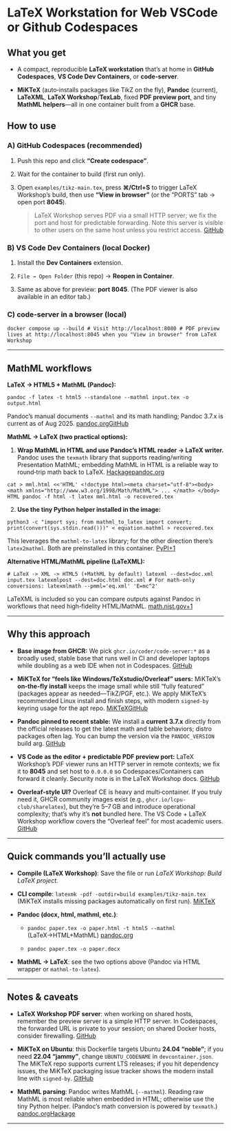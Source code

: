 # LaTeX Workstation for Web VSCode or Github Codespaces

## What you get

- A compact, reproducible **LaTeX workstation** that’s at home in **GitHub Codespaces**, **VS Code Dev Containers**, or **code‑server**.

- **MiKTeX** (auto‑installs packages like TikZ on the fly), **Pandoc** (current), **LaTeXML**, **LaTeX Workshop**/**TexLab**, fixed **PDF preview port**, and tiny **MathML helpers**—all in one container built from a **GHCR** base.



## How to use

### A) GitHub Codespaces (recommended)

1. Push this repo and click **“Create codespace”**.

2. Wait for the container to build (first run only).

3. Open `examples/tikz-main.tex`, press **⌘/Ctrl+S** to trigger LaTeX Workshop’s build, then use **“View in browser”** (or the “PORTS” tab → open port **8045**).
   
   > LaTeX Workshop serves PDF via a small HTTP server; we fix the port and host for predictable forwarding. Note this server is visible to other users on the same host unless you restrict access. [GitHub](https://github.com/James-Yu/LaTeX-Workshop/wiki/Remote?utm_source=chatgpt.com)

### B) VS Code Dev Containers (local Docker)

1. Install the **Dev Containers** extension.

2. `File → Open Folder` (this repo) → **Reopen in Container**.

3. Same as above for preview: **port 8045**. (The PDF viewer is also available in an editor tab.)

### C) code‑server in a browser (local)

`docker compose up --build # Visit http://localhost:8080 # PDF preview lives at http://localhost:8045 when you "View in browser" from LaTeX Workshop`

---

## MathML workflows

**LaTeX → HTML5 + MathML (Pandoc):**

`pandoc -f latex -t html5 --standalone --mathml input.tex -o output.html`

Pandoc’s manual documents `--mathml` and its math handling; Pandoc 3.7.x is current as of Aug 2025. [pandoc.org](https://pandoc.org/demo/example33/8.13-math.html?utm_source=chatgpt.com)[GitHub](https://github.com/jgm/pandoc/releases)

**MathML → LaTeX (two practical options):**

1. **Wrap MathML in HTML and use Pandoc’s HTML reader → LaTeX writer.** Pandoc uses the `texmath` library that supports reading/writing Presentation MathML; embedding MathML in HTML is a reliable way to round‑trip math back to LaTeX. [Hackage](https://hackage.haskell.org/package/texmath?utm_source=chatgpt.com)[pandoc.org](https://pandoc.org/?utm_source=chatgpt.com)

`cat > mml.html <<'HTML' <!doctype html><meta charset="utf-8"><body> <math xmlns="http://www.w3.org/1998/Math/MathML"> ... </math> </body> HTML pandoc -f html -t latex mml.html -o recovered.tex`

2. **Use the tiny Python helper installed in the image:**

`python3 -c "import sys; from mathml_to_latex import convert; print(convert(sys.stdin.read()))" < equation.mathml > recovered.tex`

This leverages the `mathml-to-latex` library; for the other direction there’s `latex2mathml`. Both are preinstalled in this container. [PyPI+1](https://pypi.org/project/mathml-to-latex/?utm_source=chatgpt.com)

**Alternative HTML/MathML pipeline (LaTeXML):**

`# LaTeX -> XML -> HTML5 (+MathML by default) latexml --dest=doc.xml input.tex latexmlpost --dest=doc.html doc.xml # For math-only conversions: latexmlmath --pmml='eq.xml' 'E=mc^2'`

LaTeXML is included so you can compare outputs against Pandoc in workflows that need high‑fidelity HTML/MathML. [math.nist.gov+1](https://math.nist.gov/~BMiller/LaTeXML/ussage.html?utm_source=chatgpt.com)

---

## Why this approach

- **Base image from GHCR:** We pick `ghcr.io/coder/code-server:*` as a broadly used, stable base that runs well in CI and developer laptops while doubling as a web IDE when not in Codespaces. [GitHub](https://github.com/coder/code-server/pkgs/container/code-server/?utm_source=chatgpt.com)

- **MiKTeX for “feels like Windows/TeXstudio/Overleaf” users:** MiKTeX’s **on‑the‑fly install** keeps the image small while still “fully featured” (packages appear as needed—TikZ/PGF, etc.). We apply MiKTeX’s recommended Linux install and finish steps, with modern `signed-by` keyring usage for the apt repo. [MiKTeX](https://miktex.org/howto/install-miktex-unx?utm_source=chatgpt.com)[GitHub](https://github.com/MiKTeX/miktex-packaging/issues/483)

- **Pandoc pinned to recent stable:** We install a **current 3.7.x** directly from the official releases to get the latest math and table behaviors; distro packages often lag. You can bump the version via the `PANDOC_VERSION` build arg. [GitHub](https://github.com/jgm/pandoc/releases)

- **VS Code as the editor + predictable PDF preview port:** LaTeX Workshop’s PDF viewer runs an HTTP server in remote contexts; we fix it to **8045** and set host to `0.0.0.0` so Codespaces/Containers can forward it cleanly. Security note is in the LaTeX Workshop docs. [GitHub](https://github.com/James-Yu/LaTeX-Workshop/wiki/Remote?utm_source=chatgpt.com)

- **Overleaf‑style UI?** Overleaf CE is heavy and multi‑container. If you truly need it, GHCR community images exist (e.g., `ghcr.io/lcpu-club/sharelatex`), but they’re 5–7 GB and introduce operational complexity; that’s why it’s **not** bundled here. The VS Code + LaTeX Workshop workflow covers the “Overleaf feel” for most academic users. [GitHub](https://github.com/lcpu-club/overleaf/pkgs/container/sharelatex?utm_source=chatgpt.com)

---

## Quick commands you’ll actually use

- **Compile (LaTeX Workshop)**: Save the file or run *LaTeX Workshop: Build LaTeX project*.

- **CLI compile**: `latexmk -pdf -outdir=build examples/tikz-main.tex` (MiKTeX installs missing packages automatically on first run). [MiKTeX](https://miktex.org/howto/install-miktex-unx?utm_source=chatgpt.com)

- **Pandoc (docx, html, mathml, etc.)**:
  
  - `pandoc paper.tex -o paper.html -t html5 --mathml` (LaTeX→HTML+MathML) [pandoc.org](https://pandoc.org/demo/example33/8.13-math.html?utm_source=chatgpt.com)
  
  - `pandoc paper.tex -o paper.docx`

- **MathML → LaTeX**: see the two options above (Pandoc via HTML wrapper or `mathml-to-latex`).

---

## Notes & caveats

- **LaTeX Workshop PDF server**: when working on shared hosts, remember the preview server is a simple HTTP server. In Codespaces, the forwarded URL is private to your session; on shared Docker hosts, consider firewalling. [GitHub](https://github.com/James-Yu/LaTeX-Workshop/wiki/Remote?utm_source=chatgpt.com)

- **MiKTeX on Ubuntu**: this Dockerfile targets Ubuntu **24.04 “noble”**; if you need **22.04 “jammy”**, change `UBUNTU_CODENAME` in `devcontainer.json`. The MiKTeX repo supports current LTS releases; if you hit dependency issues, the MiKTeX packaging issue tracker shows the modern install line with `signed-by`. [GitHub](https://github.com/MiKTeX/miktex-packaging/issues/483)

- **MathML parsing**: Pandoc writes MathML (`--mathml`). Reading raw MathML is most reliable when embedded in HTML; otherwise use the tiny Python helper. (Pandoc’s math conversion is powered by `texmath`.) [pandoc.org](https://pandoc.org/demo/example33/8.13-math.html?utm_source=chatgpt.com)[Hackage](https://hackage.haskell.org/package/texmath?utm_source=chatgpt.com)

---


